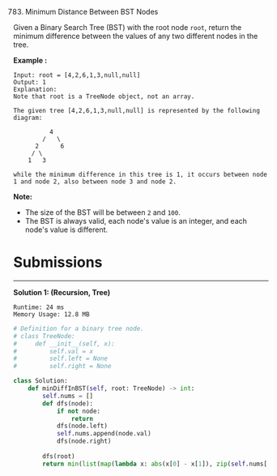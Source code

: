 783. Minimum Distance Between BST Nodes

Given a Binary Search Tree (BST) with the root node `root`, return the minimum difference between the values of any two different nodes in the tree.

**Example :**
```
Input: root = [4,2,6,1,3,null,null]
Output: 1
Explanation:
Note that root is a TreeNode object, not an array.

The given tree [4,2,6,1,3,null,null] is represented by the following diagram:

          4
        /   \
      2      6
     / \    
    1   3  

while the minimum difference in this tree is 1, it occurs between node 1 and node 2, also between node 3 and node 2.
```

**Note:**

* The size of the BST will be between `2` and `100`.
* The BST is always valid, each node's value is an integer, and each node's value is different.

# Submissions
---
**Solution 1: (Recursion, Tree)**
```
Runtime: 24 ms
Memory Usage: 12.8 MB
```
```python
# Definition for a binary tree node.
# class TreeNode:
#     def __init__(self, x):
#         self.val = x
#         self.left = None
#         self.right = None

class Solution:
    def minDiffInBST(self, root: TreeNode) -> int:
        self.nums = []
        def dfs(node):
            if not node:
                return
            dfs(node.left)
            self.nums.append(node.val)
            dfs(node.right)
        
        dfs(root)
        return min(list(map(lambda x: abs(x[0] - x[1]), zip(self.nums[:-1], self.nums[1:]))))
```